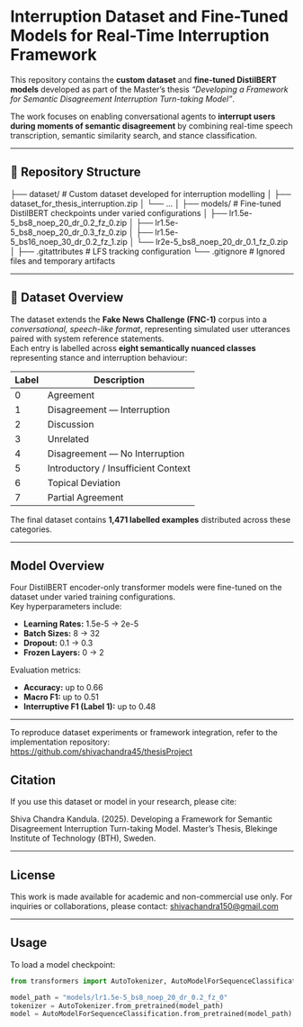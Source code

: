 # Interruption Dataset and Fine-Tuned Models for Real-Time Interruption Framework

This repository contains the **custom dataset** and **fine-tuned DistilBERT models** developed as part of the Master’s thesis 
*“Developing a Framework for Semantic Disagreement Interruption Turn-taking Model”*.

The work focuses on enabling conversational agents to **interrupt users during moments of semantic disagreement** by combining real-time speech transcription, semantic similarity search, and stance classification.

---

## 📁 Repository Structure

├── dataset/ # Custom dataset developed for interruption modelling
│ ├── dataset_for_thesis_interruption.zip
│ └── ...
│
├── models/ # Fine-tuned DistilBERT checkpoints under varied configurations
│ ├── lr1.5e-5_bs8_noep_20_dr_0.2_fz_0.zip
│ ├── lr1.5e-5_bs8_noep_20_dr_0.3_fz_0.zip
│ ├── lr1.5e-5_bs16_noep_30_dr_0.2_fz_1.zip
│ └── lr2e-5_bs8_noep_20_dr_0.1_fz_0.zip
│
├── .gitattributes # LFS tracking configuration
└── .gitignore # Ignored files and temporary artifacts

---

## 🧠 Dataset Overview

The dataset extends the **Fake News Challenge (FNC-1)** corpus into a *conversational, speech-like format*, representing simulated user utterances paired with system reference statements.  
Each entry is labelled across **eight semantically nuanced classes** representing stance and interruption behaviour:

| Label | Description |
|-------|--------------|
| 0 | Agreement |
| 1 | Disagreement — Interruption |
| 2 | Discussion |
| 3 | Unrelated |
| 4 | Disagreement — No Interruption |
| 5 | Introductory / Insufficient Context |
| 6 | Topical Deviation |
| 7 | Partial Agreement |

The final dataset contains **1,471 labelled examples** distributed across these categories.

---

## Model Overview

Four DistilBERT encoder-only transformer models were fine-tuned on the dataset under varied training configurations.  
Key hyperparameters include:
- **Learning Rates:** 1.5e-5 → 2e-5  
- **Batch Sizes:** 8 → 32  
- **Dropout:** 0.1 → 0.3  
- **Frozen Layers:** 0 → 2  

Evaluation metrics:
- **Accuracy:** up to 0.66  
- **Macro F1:** up to 0.51  
- **Interruptive F1 (Label 1):** up to 0.48

---


To reproduce dataset experiments or framework integration, refer to the implementation repository:
https://github.com/shivachandra45/thesisProject





## Citation

If you use this dataset or model in your research, please cite:

Shiva Chandra Kandula. (2025). Developing a Framework for Semantic Disagreement Interruption Turn-taking Model.
Master’s Thesis, Blekinge Institute of Technology (BTH), Sweden.

---




## License

This work is made available for academic and non-commercial use only.
For inquiries or collaborations, please contact: shivachandra150@gmail.com

---


## Usage

To load a model checkpoint:

```python
from transformers import AutoTokenizer, AutoModelForSequenceClassification

model_path = "models/lr1.5e-5_bs8_noep_20_dr_0.2_fz_0"
tokenizer = AutoTokenizer.from_pretrained(model_path)
model = AutoModelForSequenceClassification.from_pretrained(model_path)
